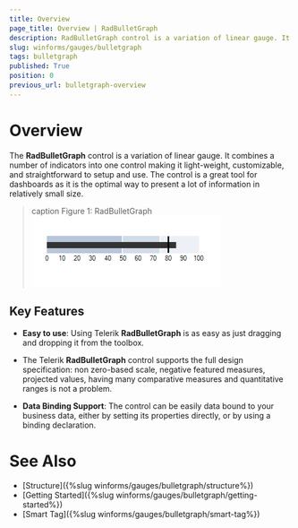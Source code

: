 ```yaml
---
title: Overview
page_title: Overview | RadBulletGraph
description: RadBulletGraph control is a variation of linear gauge. It combines a number of indicators, as well as the data indicator into one control, which is light weight, easily customizable and straightforward to setup and use.
slug: winforms/gauges/bulletgraph
tags: bulletgraph
published: True
position: 0
previous_url: bulletgraph-overview
---
```


# Overview

The __RadBulletGraph__ control is a variation of linear gauge. It combines a number of indicators into one control making it light-weight, customizable, and straightforward to setup and use. The control is a great tool for dashboards as it is the optimal way to present a lot of information in relatively small size.

>caption Figure 1: RadBulletGraph
![bulletgraph-overview 001](images/bulletgraph-overview001.png)

## Key Features

* __Easy to use__: Using Telerik __RadBulletGraph__ is as easy as just dragging and dropping it from the toolbox.

* The Telerik __RadBulletGraph__ control supports the full design specification: non zero-based scale, negative featured measures, projected values, having many comparative measures and quantitative ranges is not a problem.

* __Data Binding Support__: The control can be easily data bound to your business data, either by setting its properties directly, or by using a binding declaration.

# See Also

* [Structure]({%slug winforms/gauges/bulletgraph/structure%})
* [Getting Started]({%slug winforms/gauges/bulletgraph/getting-started%})
* [Smart Tag]({%slug winforms/gauges/bulletgraph/smart-tag%})